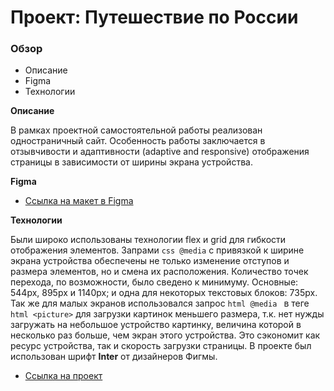 # Проект: Путешествие по России

### Обзор

- Описание
- Figma
- Технологии

**Описание**

В рамках проектной самостоятельной работы реализован одностраничный сайт. Особенность работы заключается в отзывчивости и адаптивности (adaptive and responsive) отображения страницы в зависимости от ширины экрана устройства.

**Figma**

- [Ссылка на макет в Figma](https://www.figma.com/file/5S2WSbEFL6awjVWJ0NWL8Q/Sprint-3_-Russia-_-desktop-mobile?node-id=28503%3A0)

**Технологии**

Были широко использованы технологии flex и grid для гибкости отображения элементов. Запрами `css @media` с привязкой к ширине экрана устройства обеспечены не только изменение отступов и размера элементов, но и смена их расположения. Количество точек перехода, по возможности, было сведено к минимуму. Основные: 544px, 895px и 1140px; и одна для некоторых текстовых блоков: 735px. Так же для малых экранов использовался запрос `html @media ` в теге `html <picture>` для загрузки картинок меньшего размера, т.к. нет нужды загружать на небольшое устройство картинку, величина которой в несколько раз больше, чем экран этого устройства. Это сэкономит как ресурс устройства, так и скорость загрузки страницы.
В проекте был использован шрифт **Inter** от дизайнеров Фигмы.

- [Ссылка на проект](https://ivan1vasilyev.github.io/russian-travel/index.html)
